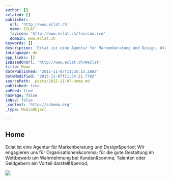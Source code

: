 ```yaml
---
author: []
related: []
publisher:
  url: 'http://www.eclat.ch'
  name: ECLAT
  favicon: 'http://www.eclat.ch/favicon.ico'
  domain: www.eclat.ch
keywords: []
description: 'Eclat ist eine Agentur für Markenberatung und Design. Wir engagieren uns für Organisationen, für die gute Gestaltung im Wettbewerb um Wahrnehmung bei Kunden, Talenten oder Geldgebern ein Vorteil darstellt.'
inLanguage: de
app_links: []
isBasedOnUrl: 'http://www.eclat.ch/#eclat'
title: Home
datePublished: '2015-11-07T11:35:15.268Z'
dateModified: '2015-11-07T11:34:21.770Z'
sourcePath: _posts/2015-11-07-home.md
published: true
inFeed: true
hasPage: false
inNav: false
_context: 'http://schema.org'
_type: MediaObject

---
```

<article style=""><h1>Home</h1><p>Eclat ist eine Agentur für Markenberatung und Design&amp;period; Wir engagieren uns für Organisationen&amp;comma; für die gute Gestaltung im Wettbewerb um Wahrnehmung bei Kunden&amp;comma; Talenten oder Geldgebern ein Vorteil darstellt&amp;period;</p><img src="http://static1.squarespace.com/static/54ca0d0fe4b0de03c96cc212/54dc648fe4b0ec02a96b1d8c/550864c3e4b0e132170f6fe4/1426613447753/EclWeb_KUNDE_10.png" /></article>